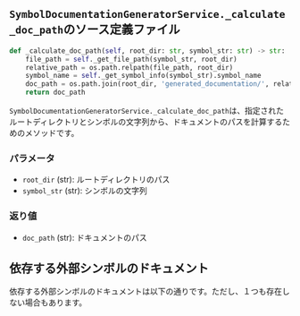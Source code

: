 ## `SymbolDocumentationGeneratorService._calculate_doc_path`のソース定義ファイル

```python
def _calculate_doc_path(self, root_dir: str, symbol_str: str) -> str:
    file_path = self._get_file_path(symbol_str, root_dir)
    relative_path = os.path.relpath(file_path, root_dir)
    symbol_name = self._get_symbol_info(symbol_str).symbol_name
    doc_path = os.path.join(root_dir, 'generated_documentation/', relative_path, f'{symbol_name}.md')
    return doc_path
```

`SymbolDocumentationGeneratorService._calculate_doc_path`は、指定されたルートディレクトリとシンボルの文字列から、ドキュメントのパスを計算するためのメソッドです。

### パラメータ

- `root_dir` (str): ルートディレクトリのパス
- `symbol_str` (str): シンボルの文字列

### 返り値

- `doc_path` (str): ドキュメントのパス

## 依存する外部シンボルのドキュメント

依存する外部シンボルのドキュメントは以下の通りです。ただし、１つも存在しない場合もあります。